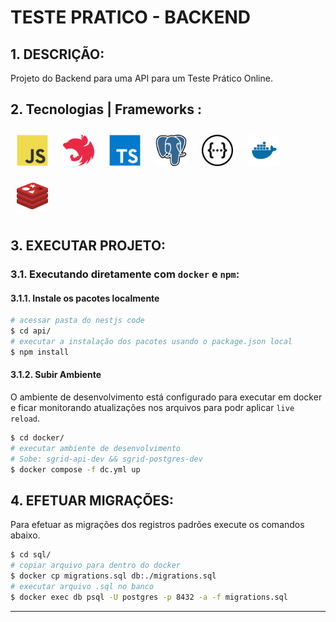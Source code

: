 # TESTE PRATICO - BACKEND

## 1. DESCRIÇÃO:
Projeto do Backend para uma API para um Teste Prático Online.

## 2. Tecnologias | Frameworks :

<img style="margin: 10px" src="assets/javascript.svg" alt="JavaScript" title="JavaScript" height="50" />
<img style="margin: 10px" src="assets/nestjs-icon.svg" alt="NestJS" title="NestJS" height="50" />
<img style="margin: 10px" src="assets/typescript.svg" alt="TypeScript" title="TypeScript" height="50" />
<img style="margin: 10px" src="assets/postgresql.svg" alt="Postgres" title="Postgres" height="50" />
<img style="margin: 10px" src="assets/swagger.svg" alt="Swagger" title="Swagger" height="50" />
<img style="margin: 10px" src="assets/docker.svg" alt="Docker" title="Docker" height="50" />
<img style="margin: 10px" src="assets/redis.svg" alt="Redis" title="Redis" height="50" />


## 3. EXECUTAR PROJETO:

### 3.1. Executando diretamente com `docker` e `npm`:

#### 3.1.1. Instale os pacotes localmente
``` bash
# acessar pasta do nestjs code
$ cd api/
# executar a instalação dos pacotes usando o package.json local
$ npm install
```
#### 3.1.2. Subir Ambiente
O ambiente de desenvolvimento está configurado para executar em docker e ficar
monitorando atualizações nos arquivos para podr aplicar `live reload`.
``` bash
$ cd docker/
# executar ambiente de desenvolvimento
# Sobe: sgrid-api-dev && sgrid-postgres-dev
$ docker compose -f dc.yml up
```

## 4. EFETUAR MIGRAÇÕES:
Para efetuar as migrações dos registros padrões execute os comandos abaixo.
``` bash
$ cd sql/
# copiar arquivo para dentro do docker
$ docker cp migrations.sql db:./migrations.sql
# executar arquivo .sql no banco
$ docker exec db psql -U postgres -p 8432 -a -f migrations.sql
```

---